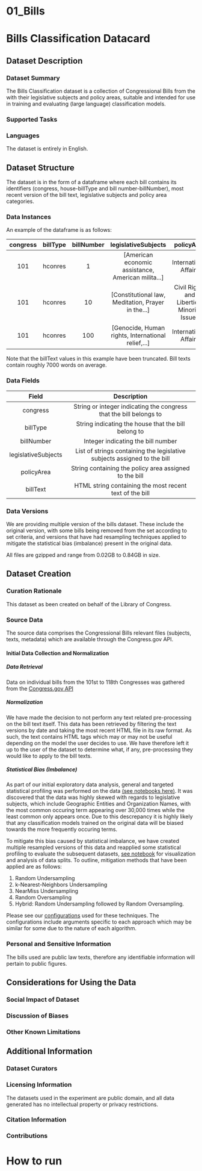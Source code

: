 # 01_Bills

# Bills Classification Datacard 

## Dataset Description

### Dataset Summary
The Bills Classification dataset is a collection of Congressional Bills from the  with their legislative subjects and policy areas, suitable and intended for use in training and evaluating (large language) classification models. 

### Supported Tasks

### Languages
The dataset is entirely in English.

## Dataset Structure
The dataset is in the form of a dataframe where each bill contains its identifiers (congress, house-billType and bill number-billNumber), most recent version of the bill text, legislative subjects and policy area categories.

### Data Instances
An example of the dataframe is as follows:

| congress | billType | billNumber | legislativeSubjects                                | policyArea                                  | billText                                          |
| :---:    | :---:    | :---:      | :---:                                              | :---:                                       | :---:                                             |
| 101      | hconres  | 1          | [American economic assistance, American milita...] | International Affairs	                      | `<pre>Â \nB37 6-6-89 [OC's]\nHCON 1 IH\n101st C...` |
| 101      | hconres  | 10         | [Constitutional law, Meditation, Prayer in the...] | Civil Rights and Liberties, Minority Issues | `<pre>Â \nB37 Rosey 1/4/89 [Updated]\nHCON 10 I..`  |
| 101      | hconres  | 100        | [Genocide, Human rights, International relief,...] | International Affairs | `<pre>Â \nHCON 100 IH\n101st CONGRESS\n1st Sess...` |

Note that the billText values in this example have been truncated. Bill texts contain roughly 7000 words on average.

### Data Fields
| Field               | Description |
|:---:                |:---:                              |
| congress            | String or integer indicating the congress that the bill belongs to |
| billType            | String indicating the house that the bill belong to |
| billNumber          | Integer indicating the bill number |
| legislativeSubjects | List of strings containing the legislative subjects assigned to the bill |
| policyArea          | String containing the policy area assigned to the bill |
| billText            | HTML string containing the most recent text of the bill |

### Data Versions
We are providing multiple version of the bills dataset. These include the original version, with some bills being removed from the set according to set criteria, and versions that have had resampling techniques applied to mitigate the statistical bias (imbalance) present in the original data. 

All files are gzipped and range from 0.02GB to 0.84GB in size.

## Dataset Creation

### Curation Rationale
This dataset as been created on behalf of the Library of Congress.

### Source Data
The source data comprises the Congressional Bills relevant files (subjects, texts, metadata) which are available through the Congress.gov API.

#### Initial Data Collection and Normalization

##### Data Retrieval

Data on individual bills from the 101st to 118th Congresses was gathered from the [Congress.gov API](https://api.congress.gov/)

##### Normalization
We have made the decision to not perform any text related pre-processing on the bill text itself. This data has been retrieved by filtering the text versions by date and taking the most recent HTML file in its raw format. As such, the text contains HTML tags which may or may not be useful depending on the model the user decides to use. We have therefore left it up to the user of the dataset to determine what, if any, pre-processing they would like to apply to the bill texts.

##### Statistical Bias (Imbalance)
As part of our initial exploratory data analysis, general and targeted statistical profiling was performed on the data [(see notebooks here)](03_profiling). It was discovered that the data was highly skewed with regards to legislative subjects, which include Geographic Entities and Organization Names, with the most common occuring term appearing over 30,000 times while the least common only appears once. Due to this descrepancy it is highly likely that any classification models trained on the original data will be biased towards the more frequently occuring terms.

To mitigate this bias caused by statistical imbalance, we have created multiple resampled versions of this data and reapplied some statistical profiling to evaluate the subsequent datasets, [see notebook](03_profiling/03_post_resampling_stat_profiling_visualization.ipynb) for visualization and analysis of data splits. To outline, mitigation methods that have been applied are as follows:
1. Random Undersampling
2. k-Nearest-Neighbors Undersampling
3. NearMiss Undersampling
4. Random Oversampling
5. Hybrid: Random Undersampling followed by Random Oversampling.

Please see our [configurations](04_mitigating_imbalance/config.py) used for these techniques. The configurations include arguments specific to each approach which may be similar for some due to the nature of each algorithm.


### Personal and Sensitive Information
The bills used are public law texts, therefore any identifiable information will pertain to public figures.

## Considerations for Using the Data
### Social Impact of Dataset
### Discussion of Biases
### Other Known Limitations

## Additional Information
### Dataset Curators
### Licensing Information
The datasets used in the experiment are public domain, and all data generated has no intellectual property or privacy restrictions.

### Citation Information
### Contributions


# How to run
